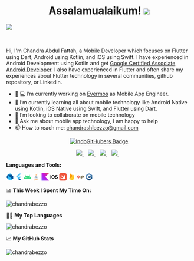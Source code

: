 <h1 align='center'>Assalamualaikum! <img src="https://media.giphy.com/media/hvRJCLFzcasrR4ia7z/giphy.gif" width="25px"></h1>

![](https://visitor-badge.glitch.me/badge?page_id=chandrabezzo)

<br />

Hi, I'm Chandra Abdul Fattah, a Mobile Developer which focuses on Flutter using Dart, Android using Kotlin, and iOS using Swift. I have experienced in Android Development using Kotlin and get [Google Certified Associate Android Developer](https://www.credential.net/191f18bd-c590-4128-9513-018759b8bad0). I also have experienced in Flutter and often share my experiences about Flutter technology in several communities, github repository, or Linkedin.

- 👨 💻 I’m currently working on [Evermos](https://evermos.com/home/) as Mobile App Engineer.
- 🌱 I’m currently learning all about mobile technology like Android Native using Kotlin, iOS Native using Swift, and Flutter using Dart.
- 👯 I’m looking to collaborate on mobile technology
- 💬 Ask me about mobile app technology, I am happy to help
- 📫 How to reach me: [chandrashibezzo@gmail.com](mailto://chandrashibezzo@gmail.com)

<p align='center'>
 <a href="https://indogithubers.vercel.app/">
    <img src="https://indogithubers-badge.vercel.app/badge?username=chandrabezzo&style=plastic&color=blue" alt="IndoGitHubers Badge">
  </a>
</p>

<p align='center'>
<a href="https://twitter.com/BezzoKecil">
  <img src="https://img.shields.io/badge/twitter-%231DA1F2.svg?&style=for-the-badge&logo=twitter&logoColor=white" />
</a>&nbsp;&nbsp;
<a href="https://www.linkedin.com/in/chandra-abdul-fattah/">
  <img src="https://img.shields.io/badge/linkedin-%230077B5.svg?&style=for-the-badge&logo=linkedin&logoColor=white" />
</a>&nbsp;&nbsp;
<a href="https://medium.com/@chandrabezzo">
  <img src="https://img.shields.io/badge/medium-%2312100E.svg?&style=for-the-badge&logo=medium&logoColor=white" />
</a>&nbsp;&nbsp;
<a href="mailto:chandrashibezzo@gmail.com">
  <img src="https://img.shields.io/badge/email me-%23D14836.svg?&style=for-the-badge&logo=gmail&logoColor=white" />
</a>&nbsp;&nbsp;
</p>

**Languages and Tools:**  

<code><img height="20" src="https://raw.githubusercontent.com/github/explore/80688e429a7d4ef2fca1e82350fe8e3517d3494d/topics/dart/dart.png"></code>
<code><img height="20" src="https://raw.githubusercontent.com/github/explore/80688e429a7d4ef2fca1e82350fe8e3517d3494d/topics/flutter/flutter.png"></code>
<code><img height="20" src="https://raw.githubusercontent.com/github/explore/80688e429a7d4ef2fca1e82350fe8e3517d3494d/topics/android/android.png"></code>
<code><img height="20" src="https://raw.githubusercontent.com/github/explore/80688e429a7d4ef2fca1e82350fe8e3517d3494d/topics/java/java.png"></code>
<code><img height="20" src="https://raw.githubusercontent.com/github/explore/80688e429a7d4ef2fca1e82350fe8e3517d3494d/topics/kotlin/kotlin.png"></code>
<code><img height="20" src="https://raw.githubusercontent.com/github/explore/80688e429a7d4ef2fca1e82350fe8e3517d3494d/topics/ios/ios.png"></code>
<code><img height="20" src="https://raw.githubusercontent.com/github/explore/80688e429a7d4ef2fca1e82350fe8e3517d3494d/topics/swift/swift.png"></code>
<code><img height="20" src="https://raw.githubusercontent.com/github/explore/80688e429a7d4ef2fca1e82350fe8e3517d3494d/topics/firebase/firebase.png"></code>
<code><img height="20" src="https://raw.githubusercontent.com/github/explore/80688e429a7d4ef2fca1e82350fe8e3517d3494d/topics/git/git.png"></code>
<code><img height="20" src="https://raw.githubusercontent.com/github/explore/80688e429a7d4ef2fca1e82350fe8e3517d3494d/topics/cpp/cpp.png"></code>

📊 **This Week I Spent My Time On:**

<p> <img src="https://github-readme-stats.vercel.app/api/wakatime?username=chandraaf&theme=dark" alt="chandrabezzo" />

👨‍💻 **My Top Languages**

<p> <img src="https://github-readme-stats.vercel.app/api/top-langs/?username=chandrabezzo&theme=dark" alt="chandrabezzo" />


📈 **My GitHub Stats**

<p> <img src="https://github-readme-stats.vercel.app/api?username=chandrabezzo&theme=dark" alt="chandrabezzo" />
